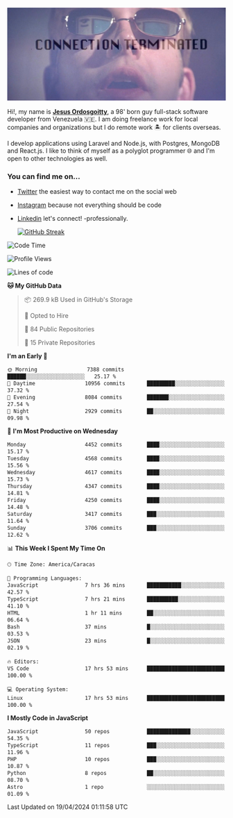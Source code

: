 ![hackers movie reference](./disconnected.jpg)

Hi!, my name is [**Jesus Ordosgoitty**](https://jodaz.dev), a 98' born guy full-stack software developer from Venezuela 🇻🇪. I am doing freelance work for local companies and organizations but I do remote work 🏝️ for clients overseas. 

I develop applications using Laravel and Node.js, with Postgres, MongoDB and React.js. I like to think of myself as a polyglot programmer 🌐 and I'm open to other technologies as well.

### You can find me on...

- [Twitter](https://twitter.com/jodaz_) the easiest way to contact me on the social web
- [Instagram](https://instagram.com/jodaz_) because not everything should be code
- [Linkedin](https://linkedin.com/in/jodaz) let's connect! -professionally.


    [![GitHub Streak](https://streak-stats.demolab.com?user=jodaz&theme=tokyonight)](https://git.io/streak-stats)

<!--START_SECTION:waka-->
![Code Time](http://img.shields.io/badge/Code%20Time-4%2C726%20hrs%2019%20mins-blue)

![Profile Views](http://img.shields.io/badge/Profile%20Views-1-blue)

![Lines of code](https://img.shields.io/badge/From%20Hello%20World%20I%27ve%20Written-83.2%20million%20lines%20of%20code-blue)

**🐱 My GitHub Data** 

> 📦 269.9 kB Used in GitHub's Storage 
 > 
> 💼 Opted to Hire
 > 
> 📜 84 Public Repositories 
 > 
> 🔑 15 Private Repositories 
 > 
**I'm an Early 🐤** 

```text
🌞 Morning                7388 commits        ██████░░░░░░░░░░░░░░░░░░░   25.17 % 
🌆 Daytime                10956 commits       █████████░░░░░░░░░░░░░░░░   37.32 % 
🌃 Evening                8084 commits        ███████░░░░░░░░░░░░░░░░░░   27.54 % 
🌙 Night                  2929 commits        ██░░░░░░░░░░░░░░░░░░░░░░░   09.98 % 
```
📅 **I'm Most Productive on Wednesday** 

```text
Monday                   4452 commits        ████░░░░░░░░░░░░░░░░░░░░░   15.17 % 
Tuesday                  4568 commits        ████░░░░░░░░░░░░░░░░░░░░░   15.56 % 
Wednesday                4617 commits        ████░░░░░░░░░░░░░░░░░░░░░   15.73 % 
Thursday                 4347 commits        ████░░░░░░░░░░░░░░░░░░░░░   14.81 % 
Friday                   4250 commits        ████░░░░░░░░░░░░░░░░░░░░░   14.48 % 
Saturday                 3417 commits        ███░░░░░░░░░░░░░░░░░░░░░░   11.64 % 
Sunday                   3706 commits        ███░░░░░░░░░░░░░░░░░░░░░░   12.62 % 
```


📊 **This Week I Spent My Time On** 

```text
🕑︎ Time Zone: America/Caracas

💬 Programming Languages: 
JavaScript               7 hrs 36 mins       ███████████░░░░░░░░░░░░░░   42.57 % 
TypeScript               7 hrs 21 mins       ██████████░░░░░░░░░░░░░░░   41.10 % 
HTML                     1 hr 11 mins        ██░░░░░░░░░░░░░░░░░░░░░░░   06.64 % 
Bash                     37 mins             █░░░░░░░░░░░░░░░░░░░░░░░░   03.53 % 
JSON                     23 mins             █░░░░░░░░░░░░░░░░░░░░░░░░   02.19 % 

🔥 Editors: 
VS Code                  17 hrs 53 mins      █████████████████████████   100.00 % 

💻 Operating System: 
Linux                    17 hrs 53 mins      █████████████████████████   100.00 % 
```

**I Mostly Code in JavaScript** 

```text
JavaScript               50 repos            ██████████████░░░░░░░░░░░   54.35 % 
TypeScript               11 repos            ███░░░░░░░░░░░░░░░░░░░░░░   11.96 % 
PHP                      10 repos            ███░░░░░░░░░░░░░░░░░░░░░░   10.87 % 
Python                   8 repos             ██░░░░░░░░░░░░░░░░░░░░░░░   08.70 % 
Astro                    1 repo              ░░░░░░░░░░░░░░░░░░░░░░░░░   01.09 % 
```




 Last Updated on 19/04/2024 01:11:58 UTC
<!--END_SECTION:waka-->
